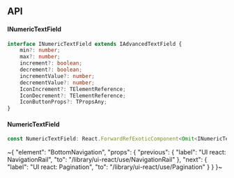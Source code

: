 

## API

#### INumericTextField

```ts
interface INumericTextField extends IAdvancedTextField {
    min?: number;
    max?: number;
    increment?: boolean;
    decrement?: boolean;
    incrementValue?: number;
    decrementValue?: number;
    IconIncrement?: TElementReference;
    IconDecrement?: TElementReference;
    IconButtonProps?: TPropsAny;
}
```

#### NumericTextField

```ts
const NumericTextField: React.ForwardRefExoticComponent<Omit<INumericTextField, "ref"> & React.RefAttributes<unknown>>;
```


~{
  "element": "BottomNavigation",
  "props": {
    "previous": {
      "label": "UI react: NavigationRail",
      "to": "/library/ui-react/use/NavigationRail"
    },
    "next": {
      "label": "UI react: Pagination",
      "to": "/library/ui-react/use/Pagination"
    }
  }
}~
